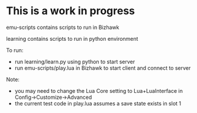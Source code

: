 # This is a work in progress

emu-scripts contains scripts to run in Bizhawk

learning contains scripts to run in python environment

To run:
- run learning/learn.py using python to start server
- run emu-scripts/play.lua in Bizhawk to start client and connect to server

Note: 
- you may need to change the Lua Core setting to Lua+LuaInterface in Config->Customize->Advanced
- the current test code in play.lua assumes a save state exists in slot 1
